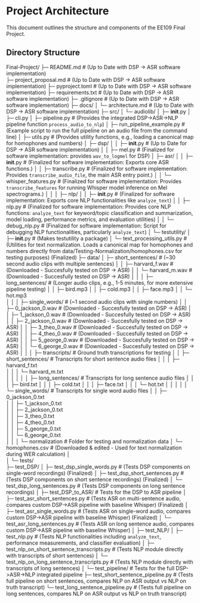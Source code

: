 # Project Architecture

This document outlines the structure and components of the EE109 Final Project.

## Directory Structure

Final-Project/
├─ README.md                            # (Up to Date with DSP -> ASR software implementation)             
├─ project_proposal.md                  # (Up to Date with DSP -> ASR software implementation)
├─ pyproject.toml                       # (Up to Date with DSP -> ASR software implementation)
├─ requirements.txt                     # (Up to Date with DSP -> ASR software implementation)
├─ .gitignore                           # (Up to Date with DSP -> ASR software implementation)
├─ docs/
│   └─ architecture.md                  # (Up to Date with DSP -> ASR software implementation)
├─ src/
│   └─ audiolib/
│       ├─ __init__.py
│       ├─ cli.py
│       ├─ pipeline.py                  # (Provides the integrated DSP->ASR->NLP pipeline function `process_audio_to_nlp`)
│       ├─ run_pipeline_example.py      # (Example script to run the full pipeline on an audio file from the command line)
│       ├─ utils.py                     # (Provides utility functions, e.g., loading a canonical map for homophones and numbers)
│       ├─ dsp/
│       │   ├─ __init__.py              # (Up to Date for DSP -> ASR software implementation)
│       │   ├─ mel.py                   # (Finalized for software implementation: provides `wav_to_logmel` for DSP)
│       ├─ asr/
│       │   ├─ __init__.py              # (Finalized for software implementation: Exports core ASR functions.)
│       │   ├─ transcribe.py            # (Finalized for software implementation: Provides `transcribe_audio_file`, the main ASR entry point.)
│       │   └─ whisper_features.py      # (Finalized for software implementation: Provides `transcribe_features` for running Whisper model inference on Mel spectrograms.)
│       │
│       ├─ nlp/
│       │   ├─ __init__.py              # (Finalized for software implementation: Exports core NLP functionalities like `analyze_text`)
│       │   ├─ nlp.py                   # (Finalized for software implementation: Provides core NLP functions: `analyze_text` for keyword/topic classification and summarization, model loading, performance metrics, and evaluation utilities)
│       │   └─ debug_nlp.py             # (Finalized for software implementation: Script for debugging NLP functionalities, particularly `analyze_text`)
│       └─ testutility/
│           ├─ __init__.py              # (Makes testutility a package)
│           └─ text_processing_utils.py     # (Utilities for text normalization. Loads a canonical map for homophones and numbers directly from data/Testing-Normalization/homophones.csv for testing purposes) (Finalized)
├─ data/
│   ├─ short_sentences/                 # (~30 second audio clips with multiple sentences)
│   │   ├─ harvard_f.wav                # (Downloaded - Succesfully tested on DSP -> ASR)
│   │   └─ harvard_m.wav                # (Downloaded - Succesfully tested on DSP -> ASR)
│   │
│   ├─ long_sentences/                  # (Longer audio clips, e.g., 1-5 minutes, for more extensive pipeline testing)
│   │   ├─ bird.mp3
│   │   ├─ cold.mp3
│   │   ├─ face.mp3
│   │   └─ hot.mp3      
│   │
│   ├─ single_words/                    # (~1 second audio clips with single numbers)
│   │   ├─ 0_jackson_0.wav              # (Downloaded - Succesfully tested on DSP -> ASR)
│   │   ├─ 1_jackson_0.wav              # (Downloaded - Succesfully tested on DSP -> ASR)
│   │   ├─ 2_jackson_0.wav              # (Downloaded - Succesfully tested on DSP -> ASR)
│   │   ├─ 3_theo_0.wav                 # (Downloaded - Succesfully tested on DSP -> ASR)
│   │   ├─ 4_theo_0.wav                 # (Downloaded - Succesfully tested on DSP -> ASR)
│   │   ├─ 5_george_0.wav               # (Downloaded - Succesfully tested on DSP -> ASR)
│   │   └─ 6_george_0.wav               # (Downloaded - Succesfully tested on DSP -> ASR)
│   │
│   ├─ transcripts/                     # Ground truth transcriptions for testing
│   │   ├─ short_sentences/             # Transcripts for short sentence audio files
│   │   │   ├─ harvard_f.txt           
│   │   │   └─ harvard_m.txt          
│   │   │
│   │   ├─ long_sentences/              # Transcripts for long sentence audio files
│   │   │   ├─ bird.txt
│   │   │   ├─ cold.txt
│   │   │   ├─ face.txt
│   │   │   └─ hot.txt
│   │   │
│   │   └─ single_words/               # Transcripts for single word audio files
│   │       ├─ 0_jackson_0.txt        
│   │       ├─ 1_jackson_0.txt         
│   │       ├─ 2_jackson_0.txt         
│   │       ├─ 3_theo_0.txt           
│   │       ├─ 4_theo_0.txt            
│   │       ├─ 5_george_0.txt          
│   │       └─ 6_george_0.txt         
│   │
│   └─ normalization                    # Folder for testing and normalization data
│       └─ homophones.csv               # (Downloaded & edited - Used for text normalization during WER calculation)
│       
│
└─ tests/  
    ├─ test_DSP/
    │   ├─ test_dsp_single_words.py     # (Tests DSP components on single-word recordings) (Finalized)
    │   ├─ test_dsp_short_sentences.py  # (Tests DSP components on short sentence recordings) (Finalized)
    │   └─ test_dsp_long_sentences.py   # (Tests DSP components on long sentence recordings)
    │
    ├─ test_DSP_to_ASR/                 # Tests for the DSP to ASR pipeline 
    │   ├─ test_asr_short_sentences.py  # (Tests ASR on multi-sentence audio, compares custom DSP->ASR pipeline with baseline Whisper) (Finalized)
    │   ├─ test_asr_single_words.py     # (Tests ASR on single-word audio, compares custom DSP->ASR pipeline with baseline Whisper) (Finalized)
    │   └─ test_asr_long_sentences.py   # (Tests ASR on long sentence audio, compares custom DSP->ASR pipeline with baseline Whisper)
    │
    ├─ test_NLP/
    │   ├─ test_nlp.py                  # (Tests NLP functionalities including `analyze_text`, performance measurements, and classifier evaluation)
    │   ├─ test_nlp_on_short_sentence_transcripts.py # (Tests NLP module directly with transcripts of short sentences)
    │   └─ test_nlp_on_long_sentence_transcripts.py  # (Tests NLP module directly with transcripts of long sentences)
    │
    └─ test_pipeline/                   # Tests for the full DSP->ASR->NLP integrated pipeline
        ├─ test_short_sentence_pipeline.py # (Tests full pipeline on short sentences, compares NLP on ASR output vs NLP on truth transcript)
        └─ test_long_sentence_pipeline.py  # (Tests full pipeline on long sentences, compares NLP on ASR output vs NLP on truth transcript)
